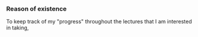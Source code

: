 ### Reason of existence

To keep track of my "progress" throughout the lectures that I am interested in taking,
